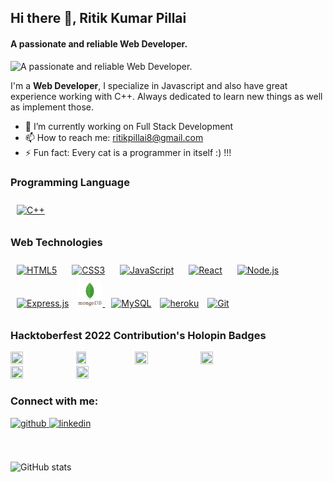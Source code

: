 ## Hi there 👋, Ritik Kumar Pillai
#### A passionate and reliable Web Developer.
![A passionate and reliable Web Developer.](https://cdn.dribbble.com/users/1162077/screenshots/4649464/skatter-programmer_still_2x.gif?compress=1&resize=400x300)

I'm a **Web Developer**, I specialize in Javascript and also have great experience working with C++. Always dedicated to learn new things as well as implement those. 

- 🔭 I’m currently working on Full Stack Development  
- 📫 How to reach me: ritikpillai8@gmail.com 
- ⚡  Fun fact: Every cat is a programmer in itself :) !!! 

<h3>Programming Language</h3>
<div align="left">
<a href="https://www.cplusplus.com/" target="_blank"><img style="margin: 10px" src="https://profilinator.rishav.dev/skills-assets/cplusplus-original.svg" alt="C++" height="50" /></a>  
 </div>
  
<h3>Web Technologies</h3>
<div align="left">
 <a href="https://en.wikipedia.org/wiki/HTML5" target="_blank"><img style="margin: 10px" src="https://profilinator.rishav.dev/skills-assets/html5-original-wordmark.svg" alt="HTML5" height="50" /></a>  
<a href="https://www.w3schools.com/css/" target="_blank"><img style="margin: 10px" src="https://profilinator.rishav.dev/skills-assets/css3-original-wordmark.svg" alt="CSS3" height="50" /></a>  
<a href="https://www.javascript.com/" target="_blank"><img style="margin: 10px" src="https://profilinator.rishav.dev/skills-assets/javascript-original.svg" alt="JavaScript" height="50" /></a>  
<a href="https://reactjs.org/" target="_blank"><img style="margin: 10px" src="https://profilinator.rishav.dev/skills-assets/react-original-wordmark.svg" alt="React" height="50" /></a>  
<a href="https://nodejs.org/" target="_blank"><img style="margin: 10px" src="https://profilinator.rishav.dev/skills-assets/nodejs-original-wordmark.svg" alt="Node.js" width="80" height="70" /></a>  
<a href="https://expressjs.com/" target="_blank"><img style="margin: 10px" src="https://profilinator.rishav.dev/skills-assets/express-original-wordmark.svg" alt="Express.js" width="60" height="60" /></a>  
 <a href="https://www.mongodb.com/" target="_blank" rel="noreferrer"> <img src="https://raw.githubusercontent.com/devicons/devicon/master/icons/mongodb/mongodb-original-wordmark.svg" alt="mongodb" width="40" height="40"/> </a>
<a href="https://www.mysql.com/" target="_blank"><img style="margin: 10px" src="https://profilinator.rishav.dev/skills-assets/mysql-original-wordmark.svg" alt="MySQL" width="65" height="65" /></a>  
 <a href="https://heroku.com" target="_blank" rel="noreferrer"><img src="https://www.vectorlogo.zone/logos/heroku/heroku-icon.svg" alt="heroku" width="45" height="45"/></a>
<a href="https://github.com/" target="_blank"><img style="margin: 10px" src="https://profilinator.rishav.dev/skills-assets/git-scm-icon.svg" alt="Git" height="50" /></a>  
</div>

<h3>Hacktoberfest 2022 Contribution's Holopin Badges</h3>
<div>
  <img src="https://user-images.githubusercontent.com/102801379/213742726-be7b14c2-5935-4ed5-bd00-941937adbff0.png" width="20%" height="20%">
  <img src="https://user-images.githubusercontent.com/102801379/213742783-a015d892-4729-4f98-8f2e-4a7fe4afb063.png" width="18%" height="15%">
  <img src="https://user-images.githubusercontent.com/102801379/213742738-cd02936f-4f34-4a7e-b790-732e955ebbc5.png" width="20%" height="20%">
  <img src="https://user-images.githubusercontent.com/102801379/213742745-64e35531-48cc-4900-88ec-8b1d32a7a27a.png" width="20%" height="20%">
  <img src="https://user-images.githubusercontent.com/102801379/213742763-35b79a97-f689-44b2-abc4-63fef773ff3d.png" width="20%" height="20%">
  <img src="https://user-images.githubusercontent.com/102801379/213742775-a48e2bc2-aae7-4896-94fe-a3b84f9c5edb.png" width="20%" height="20%">
</div>

<h3 align="left">Connect with me:</h3> 
<div align="left">
<a href="https://github.com/ritikpillai" target="_blank">
<img src=https://img.shields.io/badge/github-%2324292e.svg?&style=for-the-badge&logo=github&logoColor=white alt=github style="margin-bottom: 5px;" />
</a>
<a href="https://linkedin.com/in/ritikpillai88" target="_blank">
<img src=https://img.shields.io/badge/linkedin-%231E77B5.svg?&style=for-the-badge&logo=linkedin&logoColor=white alt=linkedin style="margin-bottom: 5px;" />
</a>  
</div> 

<br>
<br>

![GitHub stats](https://github-readme-stats.vercel.app/api?username=ritikpillai&show_icons=true)  

<!--  ![Profile views](https://gpvc.arturio.dev/ritikpillai)   -->
